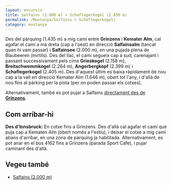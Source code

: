 ```yaml
---
layout: excursio
title: Salfains (2.000 m) + Schaflegerkogel (2.450 m)
permalink: /Muntanya/Salfains + Schaflegerkogel/
category: muntanya
---
```


Des del pàrquing (1.435 m) a mig camí entre **Grinzens** i **Kemater Alm**, cal agafar el camí a mà dreta (cap a l'oest) en direcció **Salfainsalm** (tancat quan hi vam passar) i **Salfainsee** (2.000 m), en una pujada plena de Blaubeeren (mirtils). Des del llac, el camí segueix cap a sud, carenajant i passant successivament pels cims **Grieskogel** (2.158 m), **Breitschwemmkogel** (2.264 m), **Angerbergkopf** (2.399 m) i **Schaflegerkogel** (2.405 m). Des d'aquest últim es baixa ràpidament de nou cap a la vall en direcció Kemater Alm (1.646 m), obert tot l'any, i d'allà de nou fins al pàrking per la pista (per on poden passar els cotxes).

Alternativament, també es pot pujar a Salfains [directament des de **Grinzens**]({{site.baseurl}}/muntanya/Salfains/).

## Com arribar-hi

**Des d'Innsbruck:** En cotxe fins a Grinzens. Des d'allà cal agafar el camí que puja cap a Kematen Alm (obert només a l'estiu), i deixar el cotxe a mig camí abans d'arribar, en una zona de pàrquing ja habilitada. Alternativament, es pot anar en el bus 4162 fins a Grinzens (parada Sport Cafe), i pujar caminant des d'allà.

## Vegeu també

* [Salfains (2.000 m)]({{site.baseurl}}/muntanya/Salfains/)
